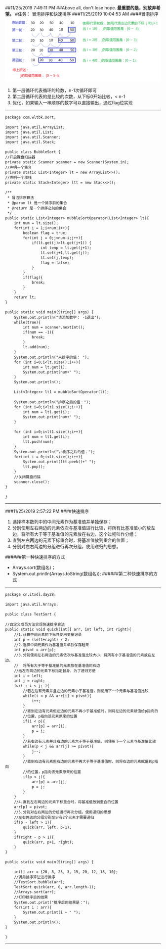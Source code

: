 ##11/25/2019 7:49:11 PM 
##Above all, don't lose hope.
<b>最重要的是，别放弃希望。</b>
#任务： 冒泡排序和快速排序
###11/25/2019 10:04:53 AM 
####冒泡排序
<img src="./img/bubbleSort.png"/>
1. 第一层循环代表循环的轮数，n-1次循环即可
2. 第二层循环代表的是比较的次数，从下标0开始比较，< n-1
3. 优化，如果输入一串顺序的数字可以直接输出，通过flag位实现
*********
	package com.wltbk.sort;

	import java.util.ArrayList;
	import java.util.List;
	import java.util.Scanner;
	import java.util.Stack;
	
	public class BubbleSort {
    //开启键盘扫描器
    private static Scanner scanner = new Scanner(System.in);
    //声明一个集合
    private static List<Integer> lt = new ArrayList<>();
    //声明一个堆栈
    private static Stack<Integer> ltt = new Stack<>();

    /**
     * 冒泡排序算法
     * @param lt 是一个排序前的集合
     * @return 是一个排序之前的集合
     */
    public static List<Integer> mubbleSortOperator(List<Integer> lt){
        int num = lt.size();
        for(int i = 1;i<num;i++){
            boolean flag = true;
            for(int j = 0;j<num-i;j++){
                if(lt.get(j)>lt.get(j+1)) {
                    int temp = lt.get(j+1);
                    lt.set(j+1,lt.get(j));
                    lt.set(j,temp);
                    flag = false;
                }
            }
            if(flag){
                break;
            }
        }
        return lt;
    }

    public static void main(String[] args) {
        System.out.println("请添加数字： -1退出");
        while(true){
            int num = scanner.nextInt();
            if(num == -1){
                break;
            }
            lt.add(num);
        }
        System.out.println("未排序的值： ");
        for (int i=0;i<lt.size();i++){
            int num = lt.get(i);
            System.out.print(num+" ");
        }
        System.out.println();

        List<Integer> lt1 = mubbleSortOperator(lt);

        System.out.println("排序之后的值：");
        for (int i=0;i<lt1.size();i++){
            int num = lt1.get(i);
            System.out.print(num+" ");
        }

        for (int i=0;i<lt1.size();i++){
            int num = lt1.get(i);
            ltt.push(num);
        }
        System.out.println("\n倒序之后的值：");
        for(int i = 0;i<lt.size();i++){
            System.out.print(ltt.peek()+" ");
            ltt.pop();
        }
        //关闭键盘扫描
        scanner.close();
    }

	}
******
###11/25/2019 2:57:22 PM 
####快速排序
1. 选择样本数列中的中间元素作为基准值并单独保存；
2. 分别使用左右两边的元素依次与基准值进行比较，将所有比基准值小的放左边，将所有大于等于基准值的元素放在右边，这个过程叫作分组；
3. 直到左右两边的元素下标重合时，将基准值放到重合的位置；
4. 分别对左右两边的分组进行再次分组，使用递归的思想。

######第一种快速排序的方式
* Arrays.sort(数组名)；
* System.out.println(Arrays.toString(数组名));
######第二种快速排序的方式
***
	package cn.itxdl.day28;
	
	import java.util.Arrays;
	
	public class TestSort {
	
	//自定义成员方法实现快速排序算法
	public static void quick(int[] arr, int left, int right){
		//1.计算中间元素的下标并使用变量记录
		int p = (left+right) / 2;
		//2.选择中间元素作为基准值并单独保存起来
		int pivot = arr[p];
		//3.分别使用左右两边的元素依次与基准值比较大小，将所有小于基准值的元素放在左边，
		//  将所有大于等于基准值的元素放在基准值的右边
		//给左右两边的元素下标指定替身，为了递归方便
		int i = left;
		int j = right;
		for( ; i < j; ){
			//若左边有元素并且左边的元素小于基准值，则使用下一个元素与基准值比较
			while(i < p && arr[i] < pivot){
				i++;
			}
			//直到左边有元素但左边的元素不再小于基准值时，则将左边的元素赋值给p指向的
			//位置，p指向该元素原来的位置
			if(i < p){
				arr[p] = arr[i];
				p = i;
			}
			//若右边有元素并且右边的元素大于等于基准值，则使用下一个元素与基准值比较
			while(p < j && arr[j] >= pivot){
				j--;
			}
			//直到右边有元素但右边的元素不再大于等于基准值时，则将右边的元素赋值到p指向
			//的位置，p指向该元素原来的位置
			if(p < j){
				arr[p] = arr[j];
				p = j;
			}
		}
		//4.直到左右两边的元素下标重合时，将基准值放到重合的位置
		arr[p] = pivot;
		//5.分别对左右两边的分组进行再次分组，使用递归的思想
		//左右两边的分组分别至少有2个元素才需要递归
		if(p - left > 1){
			quick(arr, left, p-1);
		}
		if(right - p > 1){
			quick(arr, p+1, right);
		}
	}
	
	public static void main(String[] args) {
		
		int[] arr = {20, 8, 25, 3, 15, 20, 12, 18, 10};
		//调用排序算法进行排序
		//TestSort.bubble(arr);
		TestSort.quick(arr, 0, arr.length-1);
		//Arrays.sort(arr); 
		//打印排序后的结果
		System.out.print("排序后的结果是：");
		for(int i : arr){
			System.out.print(i + " ");
		}
		System.out.println();
	}

	}
***

